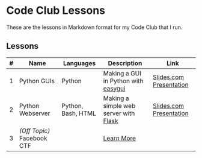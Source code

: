 # Code Club Lessons
These are the lessons in Markdown format for my Code Club that I run.

## Lessons

| # | Name | Languages | Description | Link |
|---|---|---|---|---|
| 1 | Python GUIs | Python | Making a GUI in Python with [easygui](http://easygui.sourceforge.net/) | [Slides.com Presentation](http://slides.com/jakewalker/code-club-1) |
| 2 | Python Webserver | Python, Bash, HTML | Making a simple web server with [Flask](http://flask.pocoo.org/) | [Slides.com Presentation](http://slides.com/jakewalker/code-club-2) |
| 3 | *(Off Topic)* Facebook CTF |  | [Learn More](https://github.com/facebook/fbctf) |  |
